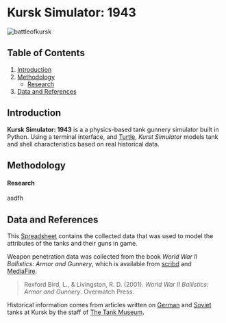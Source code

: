 Kursk Simulator:  1943
=====================

![battleofkursk](http://www.battleofkursk.org/images/Battle%20of%20Kursk%206.jpg)

Table of Contents
-----------------
1. [Introduction](#introduction)
2. [Methodology](#methodology)
    - [Research](#research)
3. [Data and References](#data)


Introduction
------------
**Kursk Simulator: 1943** is a a physics-based tank gunnery simulator built in Python. Using a terminal interface, and [Turtle](https://docs.python.org/3.7/library/turtle.html?highlight=turtle), *Kurst Simulator* models tank and shell characteristics based on real historical data.

Methodology
-----------

#### Research
asdfh

Data and References
----
This [Spreadsheet](https://docs.google.com/spreadsheets/d/1NiQnLE_kk3XM-1OGkv_seddDS9wuO5e36ZYBHDHRMOI/edit?usp=sharing)
contains the collected data that was used to model the attributes of the tanks and their guns in game.

Weapon penetration data was collected from the book *World War II Ballistics: Armor and Gunnery*, which is available from [scribd](https://www.scribd.com/doc/219173969/WWII-Ballistics-Armor-and-Gunnery)
and [MediaFire](http://www.mediafire.com/file/30f70hhd55ipvbp/WWII+Ballistics-+Armor+and+Gunnery.pdf).

> Rexford Bird, L., & Livingston, R. D. (2001). *World War II Ballistics: Armor and Gunnery*. Overmatch Press.

Historical information comes from articles written on [German](http://blog.tiger-tank.com/incombat/german-tanks-kursk/) and [Soviet](http://blog.tiger-tank.com/incombat/soviet-tanks-kursk/) tanks at Kursk by the staff of [The Tank Museum](http://www.tankmuseum.org/home).

